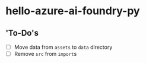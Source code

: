 # hello-azure-ai-foundry-py

## 'To-Do's

- [ ] Move data from `assets` to `data` directory
- [ ] Remove `src` from `import`s
